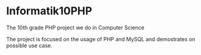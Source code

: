 # Informatik10PHP
The 10th grade PHP project we do in Computer Science

The project is focused on the usage of PHP and MySQL and demostrates on possible use case.
